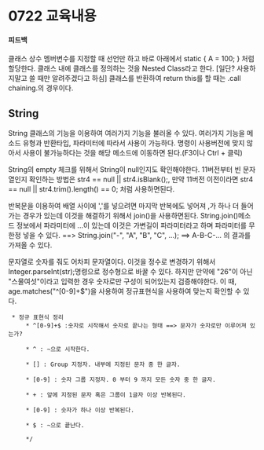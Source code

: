 # 0722 교육내용
#### 피드백
클래스 상수 멤버변수를 지정할 때 선언만 하고 바로 아래에서 static { A = 100; } 처럼 할당한다.
클래스 내에 클래스를 정의하는 것을 Nested Class라고 한다. [일단? 사용하지말고 쓸 때만 알려주겠다고 하심]
클래스를 반환하여 return this를 할 때는 .call chaining.의 경우이다.

## String
String 클래스의 기능을 이용하여 여러가지 기능을 불러올 수 있다. 여러가지 기능을 메소드 유형과 반환타입, 파라미터에 따라서 사용이 가능하다.
명령이 사용버전에 맞지 않아서 사용이 불가능하다는 것을 해당 메소드에 이동하면 된다.(F3이나 Ctrl + 클릭)

String의 empty 체크를 위해서 String이 null인지도 확인해야한다.
11버전부터 빈 문자열인지 확인하는 방법은 str4 == null || str4.isBlank();, 만약 11버전 이전이라면 str4 == null || str4.trim().length() == 0;
처럼 사용하면된다.

반복문을 이용하여 배열 사이에 ','를 넣으려면 마지막 반복에도 넣어져 ,가 하나 더 들어가는 경우가 있는데 이것을 해결하기 위해서 join()을 사용하면된다. 
String.join()메소드 정보에서 파라미터에 ...이 있는데 이것은 가변길이 파라미터라고 하며 파라미터를 무한정 넣을 수 있다.
==> String.join("-", "A", "B", "C", ...); ==> A-B-C-... 의 결과를 가져올 수 있다.

문자열로 숫자를 줘도 어차피 문자열이다. 이것을 정수로 변경하기 위해서 Integer.parseInt(str);명령으로 정수형으로 바꿀 수 있다.
하지만 만약에 "26"이 아닌 "스물여섯"이라고 입력한 경우 숫자로만 구성이 되어있는지 검증해야한다. 이 때, age.matches("^[0-9]+$")을 사용하여 정규표현식을 사용하여 맞는지 확인할 수 있다.

     * 정규 표현식 정리
		 * ^[0-9]+$ :숫자로 시작해서 숫자로 끝나는 형태 ==> 문자가 숫자로만 이루어져 있는가?
   
		 * ^ : ~으로 시작한다.
   
		 * [] : Group 지정자. 내부에 지정된 문자 중 한 글자.
   
		 * [0-9] : 숫자 그룹 지정자. 0 부터 9 까지 모든 숫자 중 한 글자.
   
		 * + : 앞에 지정된 문자 혹은 그룹이 1글자 이상 반복된다.
   
		 * [0-9] : 숫자가 하나 이상 반복된다.
   
		 * $ : ~으로 끝난다.
   
		 */
